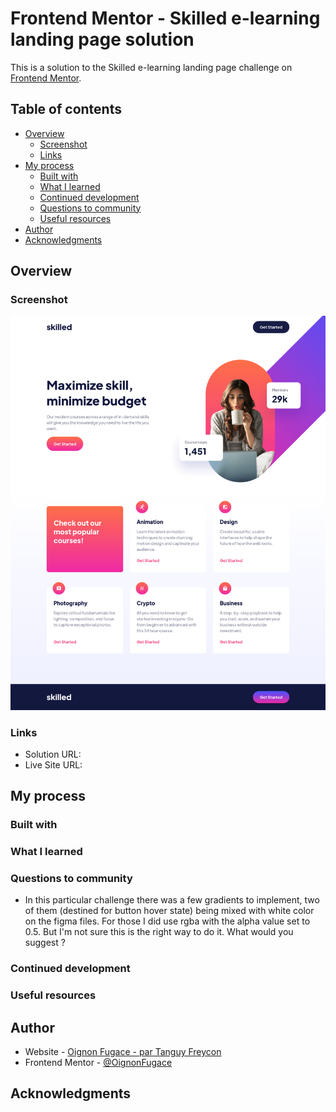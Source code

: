 # Frontend Mentor - Skilled e-learning landing page solution

This is a solution to the Skilled e-learning landing page challenge on [Frontend Mentor](https://www.frontendmentor.io/).

## Table of contents

- [Overview](#overview)
	- [Screenshot](#screenshot)
	- [Links](#links)
- [My process](#my-process)
	- [Built with](#built-with)
	- [What I learned](#what-i-learned)
	- [Continued development](#continued-development)
	- [Questions to community](#questions-to-community)
	- [Useful resources](#useful-resources)
- [Author](#author)
- [Acknowledgments](#acknowledgments)

## Overview

### Screenshot

![](./Screenshot.png)

### Links

- Solution URL: 
- Live Site URL: 

## My process

### Built with


### What I learned


### Questions to community
- In this particular challenge there was a few gradients to implement, two of them (destined for button hover state) being mixed with white color on the figma files. For those I did use rgba with the alpha value set to 0.5. But I'm not sure this is the right way to do it. What would you suggest ? 


### Continued development


### Useful resources


## Author

- Website - [Oignon Fugace - par Tanguy Freycon](https://oignonfugace.com/)
- Frontend Mentor - [@OignonFugace](https://www.frontendmentor.io/profile/OignonFugace)

## Acknowledgments

